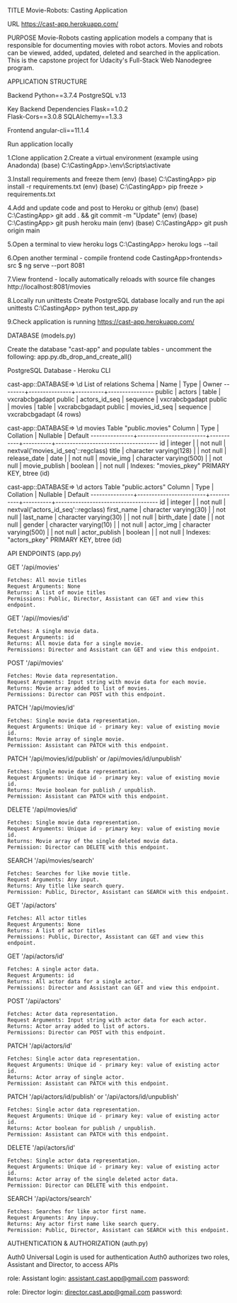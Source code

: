 TITLE
Movie-Robots: Casting Application

URL
https://cast-app.herokuapp.com/


PURPOSE
Movie-Robots casting application models a company that is responsible for documenting movies with robot actors.  Movies and robots can be viewed, added, updated, deleted and searched in the application.  This is the capstone project for Udacity's Full-Stack Web Nanodegree program.


APPLICATION STRUCTURE

Backend
Python==3.7.4
PostgreSQL v.13

Key Backend Dependencies
Flask==1.0.2  
Flask-Cors==3.0.8
SQLAlchemy==1.3.3

Frontend
angular-cli==11.1.4

  
Run application locally

1.Clone application
2.Create a virtual environment (example using Anadonda)
(base) C:\CastingApp>.\env\Scripts\activate

3.Install requirements and freeze them
(env) (base) C:\CastingApp> pip install -r requirements.txt
(env) (base) C:\CastingApp> pip freeze > requirements.txt

4.Add and update code and post to Heroku or github
(env) (base) C:\CastingApp> git add . && git commit -m "Update"
(env) (base) C:\CastingApp> git push heroku main
(env) (base) C:\CastingApp> git push origin main

5.Open a terminal to view heroku logs
C:\CastingApp> heroku logs --tail

6.Open another terminal - compile frontend code
CastingApp>frontends> src $ ng serve --port 8081

7.View frontend - locally automatically reloads with source file changes
http://localhost:8081/movies

8.Locally run unittests
Create PostgreSQL database locally and run the api unittests
C:\CastingApp> python test_app.py

9.Check application is running
https://cast-app.herokuapp.com/


DATABASE (models.py)

Create the database "cast-app" and populate tables - uncomment the following:
app.py.db_drop_and_create_all()


PostgreSQL Database - Heroku CLI

cast-app::DATABASE=> \d
                 List of relations
 Schema |     Name      |   Type   |     Owner
--------+---------------+----------+----------------
 public | actors        | table    | vxcrabcbgadapt
 public | actors_id_seq | sequence | vxcrabcbgadapt
 public | movies        | table    | vxcrabcbgadapt
 public | movies_id_seq | sequence | vxcrabcbgadapt
(4 rows)


cast-app::DATABASE=> \d movies
                                       Table "public.movies"
    Column     |          Type          | Collation | Nullable | Default
---------------+------------------------+-----------+----------+------------------------------------
 id            | integer                |           | not null | nextval('movies_id_seq'::regclass)
 title         | character varying(128) |           | not null |
 release_date  | date                   |           | not null |
 movie_img     | character varying(500) |           | not null |
 movie_publish | boolean                |           | not null |
Indexes:
    "movies_pkey" PRIMARY KEY, btree (id)



cast-app::DATABASE=> \d actors
                                       Table "public.actors"
    Column     |          Type          | Collation | Nullable | Default
---------------+------------------------+-----------+----------+------------------------------------
 id            | integer                |           | not null | nextval('actors_id_seq'::regclass)
 first_name    | character varying(30)  |           | not null |
 last_name     | character varying(30)  |           | not null |
 birth_date    | date                   |           | not null |
 gender        | character varying(10)  |           | not null |
 actor_img     | character varying(500) |           | not null |
 actor_publish | boolean                |           | not null |
Indexes:
    "actors_pkey" PRIMARY KEY, btree (id)



API ENDPOINTS  (app.py)

GET '/api/movies'

    Fetches: All movie titles
    Request Arguments: None
    Returns: A list of movie titles
    Permissions: Public, Director, Assistant can GET and view this endpoint.

GET '/api//movies/id'

    Fetches: A single movie data.
    Request Arguments: id
    Returns: All movie data for a single movie.
    Permissions: Director and Assistant can GET and view this endpoint.

POST '/api/movies'

    Fetches: Movie data representation.
    Request Arguments: Input string with movie data for each movie.
    Returns: Movie array added to list of movies.
    Permissions: Director can POST with this endpoint.

PATCH '/api/movies/id'

    Fetches: Single movie data representation.
    Request Arguments: Unique id - primary key: value of existing movie id.
    Returns: Movie array of single movie.
    Permission: Assistant can PATCH with this endpoint.

PATCH '/api/movies/id/publish' or /api/movies/id/unpublish'

    Fetches: Single movie data representation.
    Request Arguments: Unique id - primary key: value of existing movie id.
    Returns: Movie boolean for publish / unpublish.
    Permission: Assistant can PATCH with this endpoint.

DELETE '/api/movies/id'

    Fetches: Single movie data representation.
    Request Arguments: Unique id - primary key: value of existing movie id.
    Returns: Movie array of the single deleted movie data.
    Permission: Director can DELETE with this endpoint.

SEARCH '/api/movies/search'

    Fetches: Searches for like movie title.
    Request Arguments: Any input.
    Returns: Any title like search query.
    Permission: Public, Director, Assistant can SEARCH with this endpoint.

GET '/api/actors'

    Fetches: All actor titles
    Request Arguments: None
    Returns: A list of actor titles
    Permissions: Public, Director, Assistant can GET and view this endpoint.

GET '/api/actors/id'

    Fetches: A single actor data.
    Request Arguments: id
    Returns: All actor data for a single actor.
    Permissions: Director and Assistant can GET and view this endpoint.

POST '/api/actors'

    Fetches: Actor data representation.
    Request Arguments: Input string with actor data for each actor.
    Returns: Actor array added to list of actors.
    Permissions: Director can POST with this endpoint.

PATCH '/api/actors/id'

    Fetches: Single actor data representation.
    Request Arguments: Unique id - primary key: value of existing actor id.
    Returns: Actor array of single actor.
    Permission: Assistant can PATCH with this endpoint.

PATCH '/api/actors/id/publish' or '/api/actors/id/unpublish'

    Fetches: Single actor data representation.
    Request Arguments: Unique id - primary key: value of existing actor id.
    Returns: Actor boolean for publish / unpublish.
    Permission: Assistant can PATCH with this endpoint.

DELETE '/api/actors/id'

    Fetches: Single actor data representation.
    Request Arguments: Unique id - primary key: value of existing actor id.
    Returns: Actor array of the single deleted actor data.
    Permission: Director can DELETE with this endpoint.

SEARCH '/api/actors/search'

    Fetches: Searches for like actor first name.
    Request Arguments: Any inpuy.
    Returns: Any actor first name like search query.
    Permission: Public, Director, Assistant can SEARCH with this endpoint.


AUTHENTICATION & AUTHORIZATION (auth.py)

Auth0 Universal Login is used for authentication
Auth0 authorizes two roles, Assistant and Director, to access APIs

role: Assistant
login: assistant.cast.app@gmail.com
password: <request assistant password>

role: Director
login: director.cast.app@gmail.com
password: <request director password>

